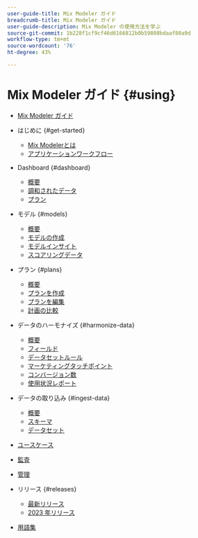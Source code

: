 ```yaml
---
user-guide-title: Mix Modeler ガイド
breadcrumb-title: Mix Modeler ガイド
user-guide-description: Mix Modeler の使用方法を学ぶ
source-git-commit: 1b228f1cf9cf46d6166812b0b59808bdaaf80a9d
workflow-type: tm+mt
source-wordcount: '76'
ht-degree: 43%

---
```



# Mix Modeler ガイド {#using}

+ [Mix Modeler ガイド](overview.md)

+ はじめに {#get-started}
   + [Mix Modelerとは](get-started/about.md)
   + [アプリケーションワークフロー](get-started/workflow.md)

+ Dashboard {#dashboard}
   + [概要](dashboard/overview.md)
   + [調和されたデータ](dashboard/harmonized-data.md)
   + [プラン](dashboard/plans.md)

+ モデル {#models}
   + [概要](models/overview.md)
   + [モデルの作成](models/create.md)
   + [モデルインサイト](models/insights.md)
   + [スコアリングデータ](models/scoring-data.md)

+ プラン {#plans}
   + [概要](plans/overview.md)
   + [プランを作成](plans/create.md)
   + [プランを編集](plans/edit.md)
   + [計画の比較](plans/compare.md)

+ データのハーモナイズ {#harmonize-data}
   + [概要](harmonize-data/overview.md)
   + [フィールド](harmonize-data/fields.md)
   + [データセットルール](harmonize-data/dataset-rules.md)
   + [マーケティングタッチポイント](harmonize-data/marketing-touchpoints.md)
   + [コンバージョン数](harmonize-data/conversions.md)
   + [使用状況レポート](harmonize-data/usage-report.md)

+ データの取り込み {#ingest-data}
   + [概要](ingest-data/overview.md)
   + [スキーマ](ingest-data/schemas.md)
   + [データセット](ingest-data/datasets.md)

+ [ユースケース](use-cases.md)

+ [監査](audit.md)

+ [管理](administration.md)

+ リリース {#releases}
   + [最新リリース](releases/latest.md)
   + [2023 年リリース](releases/2023.md)

+ [用語集](glossary.md)
